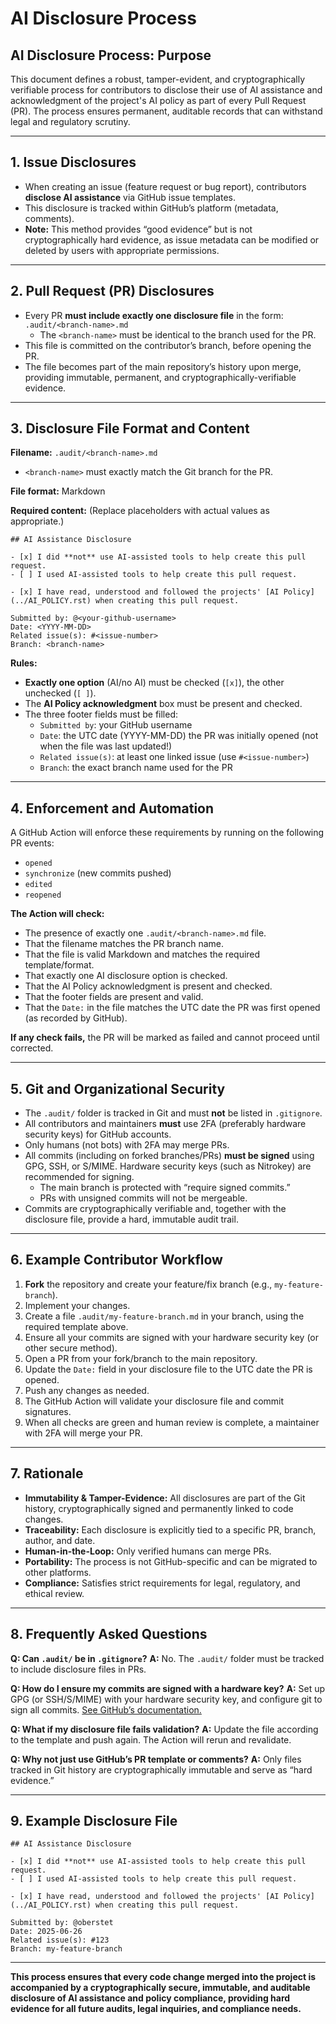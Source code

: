 # AI Disclosure Process

## AI Disclosure Process: Purpose

This document defines a robust, tamper-evident, and
cryptographically verifiable process for contributors to disclose
their use of AI assistance and acknowledgment of the project's AI
policy as part of every Pull Request (PR). The process ensures
permanent, auditable records that can withstand legal and
regulatory scrutiny.

---

## 1. Issue Disclosures

- When creating an issue (feature request or bug report),
  contributors **disclose AI assistance** via GitHub issue
  templates.
- This disclosure is tracked within GitHub’s platform (metadata,
  comments).
- **Note:** This method provides “good evidence” but is not
  cryptographically hard evidence, as issue metadata can be
  modified or deleted by users with appropriate permissions.

---

## 2. Pull Request (PR) Disclosures

- Every PR **must include exactly one disclosure file** in the
  form: `.audit/<branch-name>.md`
  - The `<branch-name>` must be identical to the branch used for
    the PR.
- This file is committed on the contributor’s branch, before
  opening the PR.
- The file becomes part of the main repository’s history upon
  merge, providing immutable, permanent, and
  cryptographically-verifiable evidence.

---

## 3. Disclosure File Format and Content

**Filename:** `.audit/<branch-name>.md`

- `<branch-name>` must exactly match the Git branch for the PR.

**File format:** Markdown

**Required content:** (Replace placeholders with actual values as
appropriate.)

```
## AI Assistance Disclosure

- [x] I did **not** use AI-assisted tools to help create this pull request.
- [ ] I used AI-assisted tools to help create this pull request.

- [x] I have read, understood and followed the projects' [AI Policy](../AI_POLICY.rst) when creating this pull request.

Submitted by: @<your-github-username>
Date: <YYYY-MM-DD>
Related issue(s): #<issue-number>
Branch: <branch-name>
```

**Rules:**

- **Exactly one option** (AI/no AI) must be checked (`[x]`), the
  other unchecked (`[ ]`).
- The **AI Policy acknowledgment** box must be present and
  checked.
- The three footer fields must be filled:
  - `Submitted by`: your GitHub username
  - `Date`: the UTC date (YYYY-MM-DD) the PR was initially opened
    (not when the file was last updated!)
  - `Related issue(s)`: at least one linked issue (use
    `#<issue-number>`)
  - `Branch`: the exact branch name used for the PR

---

## 4. Enforcement and Automation

A GitHub Action will enforce these requirements by running on the
following PR events:

- `opened`
- `synchronize` (new commits pushed)
- `edited`
- `reopened`

**The Action will check:**

- The presence of exactly one `.audit/<branch-name>.md` file.
- That the filename matches the PR branch name.
- That the file is valid Markdown and matches the required
  template/format.
- That exactly one AI disclosure option is checked.
- That the AI Policy acknowledgment is present and checked.
- That the footer fields are present and valid.
- That the `Date:` in the file matches the UTC date the PR was
  first opened (as recorded by GitHub).

**If any check fails,** the PR will be marked as failed and
cannot proceed until corrected.

---

## 5. Git and Organizational Security

- The `.audit/` folder is tracked in Git and must **not** be
  listed in `.gitignore`.
- All contributors and maintainers **must** use 2FA (preferably
  hardware security keys) for GitHub accounts.
- Only humans (not bots) with 2FA may merge PRs.
- All commits (including on forked branches/PRs) **must be
  signed** using GPG, SSH, or S/MIME. Hardware security keys
  (such as Nitrokey) are recommended for signing.
  - The main branch is protected with “require signed commits.”
  - PRs with unsigned commits will not be mergeable.
- Commits are cryptographically verifiable and, together with the
  disclosure file, provide a hard, immutable audit trail.

---

## 6. Example Contributor Workflow

1. **Fork** the repository and create your feature/fix branch
   (e.g., `my-feature-branch`).
2. Implement your changes.
3. Create a file `.audit/my-feature-branch.md` in your branch,
   using the required template above.
4. Ensure all your commits are signed with your hardware security
   key (or other secure method).
5. Open a PR from your fork/branch to the main repository.
6. Update the `Date:` field in your disclosure file to the UTC
   date the PR is opened.
7. Push any changes as needed.
8. The GitHub Action will validate your disclosure file and
   commit signatures.
9. When all checks are green and human review is complete, a
   maintainer with 2FA will merge your PR.

---

## 7. Rationale

- **Immutability & Tamper-Evidence:** All disclosures are part of
  the Git history, cryptographically signed and permanently
  linked to code changes.
- **Traceability:** Each disclosure is explicitly tied to a
  specific PR, branch, author, and date.
- **Human-in-the-Loop:** Only verified humans can merge PRs.
- **Portability:** The process is not GitHub-specific and can be
  migrated to other platforms.
- **Compliance:** Satisfies strict requirements for legal,
  regulatory, and ethical review.

---

## 8. Frequently Asked Questions

**Q: Can `.audit/` be in `.gitignore`?** **A:** No. The `.audit/`
folder must be tracked to include disclosure files in PRs.

**Q: How do I ensure my commits are signed with a hardware key?**
**A:** Set up GPG (or SSH/S/MIME) with your hardware security
key, and configure git to sign all commits.
[See GitHub’s documentation.](https://docs.github.com/en/authentication/managing-commit-signature-verification/signing-commits)

**Q: What if my disclosure file fails validation?** **A:** Update
the file according to the template and push again. The Action
will rerun and revalidate.

**Q: Why not just use GitHub’s PR template or comments?** **A:**
Only files tracked in Git history are cryptographically immutable
and serve as “hard evidence.”

---

## 9. Example Disclosure File

```
## AI Assistance Disclosure

- [x] I did **not** use AI-assisted tools to help create this pull request.
- [ ] I used AI-assisted tools to help create this pull request.

- [x] I have read, understood and followed the projects' [AI Policy](../AI_POLICY.rst) when creating this pull request.

Submitted by: @oberstet
Date: 2025-06-26
Related issue(s): #123
Branch: my-feature-branch
```

---

**This process ensures that every code change merged into the
project is accompanied by a cryptographically secure, immutable,
and auditable disclosure of AI assistance and policy compliance,
providing hard evidence for all future audits, legal inquiries,
and compliance needs.**

